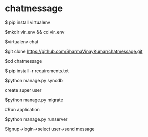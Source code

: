 # chatmessage
 

$ pip install virtualenv

$mkdir vir_env && cd  vir_env 

$virtualenv chat

$git clone https://github.com/SharmaVinayKumar/chatmessage.git

$cd chatmessage

$ pip install -r requirements.txt

$python manage.py syncdb

create super user

$python manage.py migrate

#Run application

$python manage.py runserver

Signup->login->select user->send message


